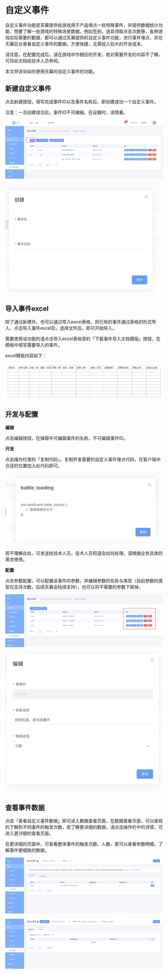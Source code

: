 # 自定义事件

自定义事件功能是天幕提供给游戏用于产品埋点一些特殊事件，并提供数据统计功能，想要了解一些游戏的特殊场景数据，例如签到，道具领取点击次数等，各种游戏实际需要的数据，都可以通过天幕提供的自定义事件功能，进行事件埋点，并在天幕后台查看自定义事件的数据，方便快捷，无需投入较大的开发成本。

请注意，在配置完成后，请在游戏中作相应的开发，若对需要开发的内容不了解，可将此文档给技术人员参阅。

本文将讲诉如何使用天幕的自定义事件的功能。

## 新建自定义事件

点击新建按钮，填写完成事件ID以及事件名称后，即创建成功一个自定义事件。

注意：一旦创建成功后，事件ID不可编辑，在设置时，请慎重。

![](../../.gitbook/assets/image%20%28253%29.png)

![](../../.gitbook/assets/image%20%28254%29.png)

## 导入事件excel

除了通过新建外，也可以通过导入excel表格，将已有的事件通过表格的形式导入，点击导入事件excel后，选择文件后，即可开始导入。

需要使用该功能的请点击导入excel表格旁的「下载事件导入文档模版」按钮，在模板中填写需要导入的事件。

excel模板内容如下：

![](../../.gitbook/assets/image%20%283%29.png)

## 开发与配置

**编辑**

点击编辑按钮，在弹窗中可编辑事件的名称，不可编辑事件ID。

**开发**

点击操作栏里的「复制代码」，复制开发需要的自定义事件埋点代码，在客户端中合适的位置加入此代码即可。

![](../../.gitbook/assets/image%20%28250%29.png)

若不理解此处，可发送给技术人员，技术人员知道会如何处理，请根据业务具体的需求使用。

**配置**

点击参数配置，可以配置该事件的参数，并编辑参数的名称与类型（目前参数的类型仅支持次数，后续天幕会陆续支持），也可以将不需要的参数下架掉。

![](../../.gitbook/assets/image%20%28161%29.png)

![](../../.gitbook/assets/image%20%2842%29.png)

## 查看事件数据

点击「查看自定义事件数据」即可进入数据查看页面，在数据查看页面，可以直观的了解到不同事件的触发次数，若了解更详细的数据，请点击操作栏中的详情，可进入更详细的查看页面。

在更详细的页面中，可查看整体事件的触发次数、人数，更可以查看参数明细，了解事件更细致的数据。

![](../../.gitbook/assets/image%20%2868%29.png)

![](../../.gitbook/assets/image%20%28108%29.png)

